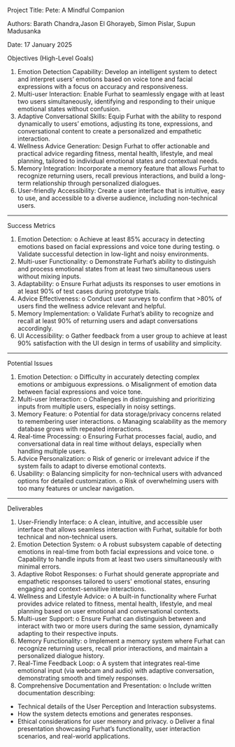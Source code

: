 Project Title:
Pete: A Mindful Companion

Authors:
Barath Chandra,Jason El Ghorayeb, Simon Pislar, Supun Madusanka

Date:
17 January 2025

Objectives (High-Level Goals)
1.	Emotion Detection Capability:
Develop an intelligent system to detect and interpret users’ emotions based on voice tone and facial expressions with a focus on accuracy and responsiveness.
2.	Multi-user Interaction:
Enable Furhat to seamlessly engage with at least two users simultaneously, identifying and responding to their unique emotional states without confusion.
3.	Adaptive Conversational Skills:
Equip Furhat with the ability to respond dynamically to users’ emotions, adjusting its tone, expressions, and conversational content to create a personalized and empathetic interaction.
4.	Wellness Advice Generation:
Design Furhat to offer actionable and practical advice regarding fitness, mental health, lifestyle, and meal planning, tailored to individual emotional states and contextual needs.
5.	Memory Integration:
Incorporate a memory feature that allows Furhat to recognize returning users, recall previous interactions, and build a long-term relationship through personalized dialogues.
6.	User-friendly Accessibility:
Create a user interface that is intuitive, easy to use, and accessible to a diverse audience, including non-technical users.
________________________________________
Success Metrics
1.	Emotion Detection:
o	Achieve at least 85% accuracy in detecting emotions based on facial expressions and voice tone during testing.
o	Validate successful detection in low-light and noisy environments.
2.	Multi-user Functionality:
o	Demonstrate Furhat’s ability to distinguish and process emotional states from at least two simultaneous users without mixing inputs.
3.	Adaptability:
o	Ensure Furhat adjusts its responses to user emotions in at least 90% of test cases during prototype trials.
4.	Advice Effectiveness:
o	Conduct user surveys to confirm that >80% of users find the wellness advice relevant and helpful.
5.	Memory Implementation:
o	Validate Furhat’s ability to recognize and recall at least 90% of returning users and adapt conversations accordingly.
6.	UI Accessibility:
o	Gather feedback from a user group to achieve at least 90% satisfaction with the UI design in terms of usability and simplicity.
________________________________________
Potential Issues
1.	Emotion Detection:
o	Difficulty in accurately detecting complex emotions or ambiguous expressions.
o	Misalignment of emotion data between facial expressions and voice tone.
2.	Multi-user Interaction:
o	Challenges in distinguishing and prioritizing inputs from multiple users, especially in noisy settings.
3.	Memory Feature:
o	Potential for data storage/privacy concerns related to remembering user interactions.
o	Managing scalability as the memory database grows with repeated interactions.
4.	Real-time Processing:
o	Ensuring Furhat processes facial, audio, and conversational data in real time without delays, especially when handling multiple users.
5.	Advice Personalization:
o	Risk of generic or irrelevant advice if the system fails to adapt to diverse emotional contexts.
6.	Usability:
o	Balancing simplicity for non-technical users with advanced options for detailed customization.
o	Risk of overwhelming users with too many features or unclear navigation.
________________________________________________________________________________________
Deliverables
1.	User-Friendly Interface:
o	A clean, intuitive, and accessible user interface that allows seamless interaction with Furhat, suitable for both technical and non-technical users.
2.	Emotion Detection System:
o	A robust subsystem capable of detecting emotions in real-time from both facial expressions and voice tone.
o	Capability to handle inputs from at least two users simultaneously with minimal errors.
3.	Adaptive Robot Responses:
o	Furhat should generate appropriate and empathetic responses tailored to users' emotional states, ensuring engaging and context-sensitive interactions.
4.	Wellness and Lifestyle Advice:
o	A built-in functionality where Furhat provides advice related to fitness, mental health, lifestyle, and meal planning based on user emotional and conversational contexts.
5.	Multi-user Support:
o	Ensure Furhat can distinguish between and interact with two or more users during the same session, dynamically adapting to their respective inputs.
6.	Memory Functionality:
o	Implement a memory system where Furhat can recognize returning users, recall prior interactions, and maintain a personalized dialogue history.
7.	Real-Time Feedback Loop:
o	A system that integrates real-time emotional input (via webcam and audio) with adaptive conversation, demonstrating smooth and timely responses.
8.	Comprehensive Documentation and Presentation:
o	Include written documentation describing:
- Technical details of the User Perception and Interaction subsystems.
-	How the system detects emotions and generates responses.
-	Ethical considerations for user memory and privacy.
o	Deliver a final presentation showcasing Furhat’s functionality, user interaction scenarios, and real-world applications.

